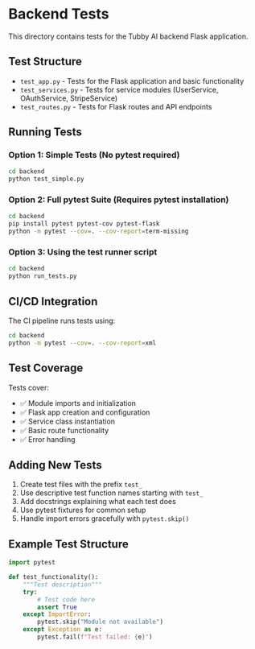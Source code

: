 # Backend Tests

This directory contains tests for the Tubby AI backend Flask application.

## Test Structure

- `test_app.py` - Tests for the Flask application and basic functionality
- `test_services.py` - Tests for service modules (UserService, OAuthService, StripeService)
- `test_routes.py` - Tests for Flask routes and API endpoints

## Running Tests

### Option 1: Simple Tests (No pytest required)
```bash
cd backend
python test_simple.py
```

### Option 2: Full pytest Suite (Requires pytest installation)
```bash
cd backend
pip install pytest pytest-cov pytest-flask
python -m pytest --cov=. --cov-report=term-missing
```

### Option 3: Using the test runner script
```bash
cd backend
python run_tests.py
```

## CI/CD Integration

The CI pipeline runs tests using:
```bash
cd backend
python -m pytest --cov=. --cov-report=xml
```

## Test Coverage

Tests cover:
- ✅ Module imports and initialization
- ✅ Flask app creation and configuration
- ✅ Service class instantiation
- ✅ Basic route functionality
- ✅ Error handling

## Adding New Tests

1. Create test files with the prefix `test_`
2. Use descriptive test function names starting with `test_`
3. Add docstrings explaining what each test does
4. Use pytest fixtures for common setup
5. Handle import errors gracefully with `pytest.skip()`

## Example Test Structure

```python
import pytest

def test_functionality():
    """Test description"""
    try:
        # Test code here
        assert True
    except ImportError:
        pytest.skip("Module not available")
    except Exception as e:
        pytest.fail(f"Test failed: {e}")
``` 